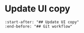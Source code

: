 # Update UI copy

```{include} ../../../CONTRIBUTING.md
:start-after: "## Update UI copy"
:end-before: "## Git workflow"
```
